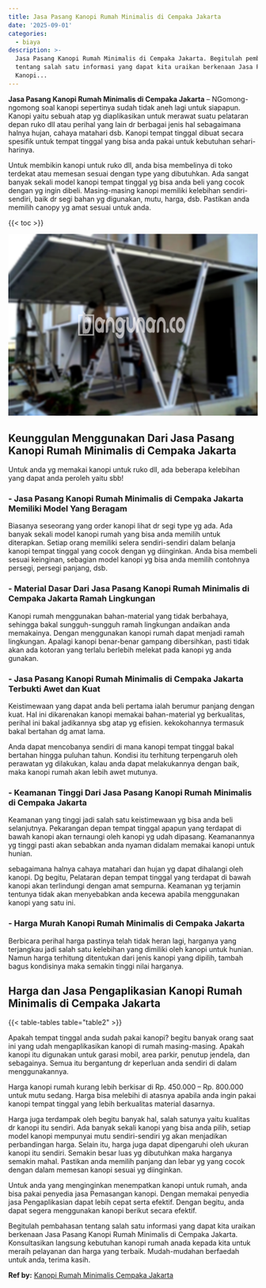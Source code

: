 ```yaml
---
title: Jasa Pasang Kanopi Rumah Minimalis di Cempaka Jakarta
date: '2025-09-01'
categories:
  - biaya
description: >-
  Jasa Pasang Kanopi Rumah Minimalis di Cempaka Jakarta. Begitulah pembahasan
  tentang salah satu informasi yang dapat kita uraikan berkenaan Jasa Pasang
  Kanopi...
---
```


**Jasa Pasang Kanopi Rumah Minimalis di Cempaka Jakarta** – NGomong-ngomong soal kanopi sepertinya sudah tidak aneh lagi untuk siapapun. Kanopi yaitu sebuah atap yg diaplikasikan untuk merawat suatu pelataran depan ruko dll atau perihal yang lain dr berbagai jenis hal sebagaimana halnya hujan, cahaya matahari dsb. Kanopi tempat tinggal dibuat secara spesifik untuk tempat tinggal yang bisa anda pakai untuk kebutuhan sehari-harinya.

Untuk membikin kanopi untuk ruko dll, anda bisa membelinya di toko terdekat atau memesan sesuai dengan type yang dibutuhkan. Ada sangat banyak sekali model kanopi tempat tinggal yg bisa anda beli yang cocok dengan yg ingin dibeli. Masing-masing kanopi memiliki kelebihan sendiri-sendiri, baik dr segi bahan yg digunakan, mutu, harga, dsb. Pastikan anda memilih canopy yg amat sesuai untuk anda.

{{< toc >}}

![Jasa Pasang Kanopi Rumah Minimalis di Cempaka Jakarta](/images/harga-kanopi-minimalis-60.png)

## Keunggulan Menggunakan Dari Jasa Pasang Kanopi Rumah Minimalis di Cempaka Jakarta

Untuk anda yg memakai kanopi untuk ruko dll, ada beberapa kelebihan yang dapat anda peroleh yaitu sbb!

### \- Jasa Pasang Kanopi Rumah Minimalis di Cempaka Jakarta Memiliki Model Yang Beragam

Biasanya seseorang yang order kanopi lihat dr segi type yg ada. Ada banyak sekali model kanopi rumah yang bisa anda memilih untuk diterapkan. Setiap orang memiliki selera sendiri-sendiri dalam belanja kanopi tempat tinggal yang cocok dengan yg diinginkan. Anda bisa membeli sesuai keinginan, sebagian model kanopi yg bisa anda memilih contohnya persegi, persegi panjang, dsb.

### \- Material Dasar Dari Jasa Pasang Kanopi Rumah Minimalis di Cempaka Jakarta Ramah Lingkungan

Kanopi rumah menggunakan bahan-material yang tidak berbahaya, sehingga bakal sungguh-sungguh ramah lingkungan andaikan anda memakainya. Dengan menggunakan kanopi rumah dapat menjadi ramah lingkungan. Apalagi kanopi benar-benar gampang dibersihkan, pasti tidak akan ada kotoran yang terlalu berlebih melekat pada kanopi yg anda gunakan.

### \- Jasa Pasang Kanopi Rumah Minimalis di Cempaka Jakarta Terbukti Awet dan Kuat

Keistimewaan yang dapat anda beli pertama ialah berumur panjang dengan kuat. Hal ini dikarenakan kanopi memakai bahan-material yg berkualitas, perihal ini bakal jadikannya sbg atap yg efisien. kekokohannya termasuk bakal bertahan dg amat lama.

Anda dapat mencobanya sendiri di mana kanopi tempat tinggal bakal bertahan hingga puluhan tahun. Kondisi itu terhitung terpengaruh oleh perawatan yg dilakukan, kalau anda dapat melakukannya dengan baik, maka kanopi rumah akan lebih awet mutunya.

### \- Keamanan Tinggi Dari Jasa Pasang Kanopi Rumah Minimalis di Cempaka Jakarta

Keamanan yang tinggi jadi salah satu keistimewaan yg bisa anda beli selanjutnya. Pekarangan depan tempat tinggal apapun yang terdapat di bawah kanopi akan ternaungi oleh kanopi yg udah dipasang. Keamanannya yg tinggi pasti akan sebabkan anda nyaman didalam memakai kanopi untuk hunian.

sebagaimana halnya cahaya matahari dan hujan yg dapat dihalangi oleh kanopi. Dg begitu, Pelataran depan tempat tinggal yang terdapat di bawah kanopi akan terlindungi dengan amat sempurna. Keamanan yg terjamin tentunya tidak akan menyebabkan anda kecewa apabila menggunakan kanopi yang satu ini.

### \- Harga Murah Kanopi Rumah Minimalis di Cempaka Jakarta

Berbicara perihal harga pastinya telah tidak heran lagi, harganya yang terjangkau jadi salah satu kelebihan yang dimiliki oleh kanopi untuk hunian. Namun harga terhitung ditentukan dari jenis kanopi yang dipilih, tambah bagus kondisinya maka semakin tinggi nilai harganya.

## Harga dan Jasa Pengaplikasian Kanopi Rumah Minimalis di Cempaka Jakarta

{{< table-tables table="table2" >}}

Apakah tempat tinggal anda sudah pakai kanopi? begitu banyak orang saat ini yang udah mengaplikasikan kanopi di rumah masing-masing. Apakah kanopi itu digunakan untuk garasi mobil, area parkir, penutup jendela, dan sebagainya. Semua itu bergantung dr keperluan anda sendiri di dalam menggunakannya.

Harga kanopi rumah kurang lebih berkisar di Rp. 450.000 – Rp. 800.000 untuk mutu sedang. Harga bisa melebihi di atasnya apabila anda ingin pakai kanopi tempat tinggal yang lebih berkualitas material dasarnya.

Harga juga terdampak oleh begitu banyak hal, salah satunya yaitu kualitas dr kanopi itu sendiri. Ada banyak sekali kanopi yang bisa anda pilih, setiap model kanopi mempunyai mutu sendiri-sendiri yg akan menjadikan perbandingan harga. Selain itu, harga juga dapat dipengaruhi oleh ukuran kanopi itu sendiri. Semakin besar luas yg dibutuhkan maka harganya semakin mahal. Pastikan anda memilih panjang dan lebar yg yang cocok dengan dalam memesan kanopi sesuai yg diinginkan.

Untuk anda yang menginginkan menempatkan kanopi untuk rumah, anda bisa pakai penyedia jasa Pemasangan kanopi. Dengan memakai penyedia jasa Pengaplikasian dapat lebih cepat serta efektif. Dengan begitu, anda dapat segera menggunakan kanopi berikut secara efektif.

Begitulah pembahasan tentang salah satu informasi yang dapat kita uraikan berkenaan Jasa Pasang Kanopi Rumah Minimalis di Cempaka Jakarta. Konsultasikan langsung kebutuhan kanopi rumah anada kepada kita untuk meraih pelayanan dan harga yang terbaik. Mudah-mudahan berfaedah untuk anda, terima kasih.

**Ref by:**  [Kanopi Rumah Minimalis Cempaka Jakarta](https://id.wikipedia.org/wiki/Kanopi)
